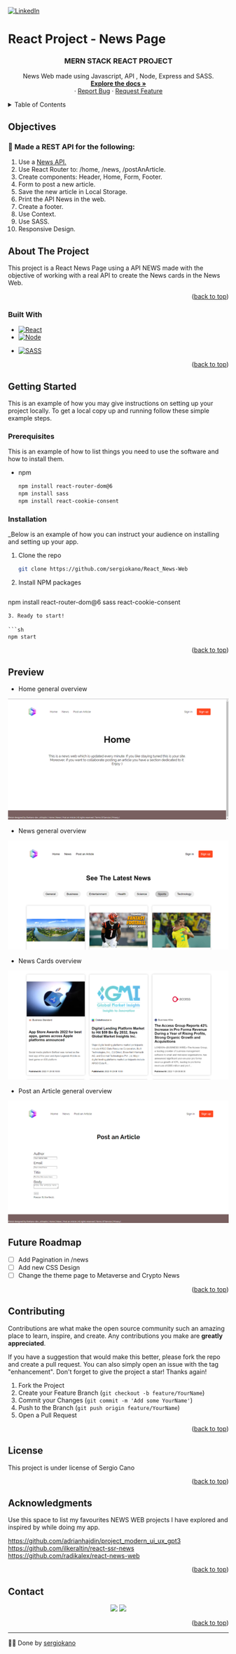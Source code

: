 [![LinkedIn][linkedin-shield]][linkedin-url]

# React Project - News Page

  <h3 align="center">MERN STACK REACT PROJECT</h3>

  <p align="center">
    News Web made using Javascript, API , Node, Express and SASS.
    <br />
    <a href="https://github.com/sergiokano/React_News-Web"><strong>Explore the docs »</strong></a>
    <br />
    ·
    <a href="https://github.com/sergiokano/React_News-Web/issues">Report Bug</a>
    ·
    <a href="https://github.com/sergiokano/React_News-Web/issues">Request Feature</a>
  </p>
</div>

<!-- TABLE OF CONTENTS -->
<details>
  <summary>Table of Contents</summary>
  <ol>
        <li><a href="#objectives">Objectives</a></li>
    <li>
      <a href="#about-the-project">About The Project</a>
      <ul>
         <li><a href="#built-with">Built With</a></li>
      </ul>   
    </li>
    <li>
      <a href="#getting-started">Getting Started</a>
      <ul>
        <li><a href="#prerequisites">Prerequisites</a></li>
        <li><a href="#installation">Installation</a></li>
      </ul>
    </li>
    <li><a href="#preview">Preview</a></li>
    <li><a href="#future-roadmap">Future Roadmap</a></li>
    <li><a href="#contributing">Contributing</a></li>
    <li><a href="#license">License</a></li>
    <li><a href="#acknowledgments">Acknowledgments</a></li>
    <li><a href="#contact">Contact</a></li>
  </ol>
</details>

<!-- ABOUT THE OBJECTIVES -->

## Objectives

### 🚧 Made a REST API for the following:

<objectives>
  <ol>
    <li>Use a <a href="https://newsapi.org/">News API.</a></li>
    <li>Use React Router to: /home, /news, /postAnArticle.</a></li>
    <li>Create components: Header, Home, Form, Footer.</a></li>
    <li>Form to post a new article.</a></li>
    <li>Save the new article in Local Storage.</a></li>
    <li>Print the API News in the web.</a></li>
    <li>Create a footer.</a></li>
    <li>Use Context.</a></li>
    <li>Use SASS.</a></li>
    <li>Responsive Design.</a></li>

  </ol>
</objectives>

<!-- ABOUT THE PROJECT -->

## About The Project

This project is a React News Page using a API NEWS made with the objective of working with a real API to create the News cards in the News Web.


<p align="right">(<a href="#readme-top">back to top</a>)</p>

### Built With

- [![React][React.js]][react-url]
- [![Node][node.js]][node.js-url]
* [![SASS][SASS]][SASS-url]

<p align="right">(<a href="#readme-top">back to top</a>)</p>

<!-- GETTING STARTED -->

## Getting Started

This is an example of how you may give instructions on setting up your project locally.
To get a local copy up and running follow these simple example steps.

### Prerequisites

This is an example of how to list things you need to use the software and how to install them.

- npm
  ```sh
  npm install react-router-dom@6
  npm install sass
  npm install react-cookie-consent
  ```

### Installation

\_Below is an example of how you can instruct your audience on installing and setting up your app.

1. Clone the repo

   ```sh
   git clone https://github.com/sergiokano/React_News-Web
   ```
2. Install NPM packages

   ```sh
 npm install react-router-dom@6 sass react-cookie-consent
   ```
3. Ready to start!

```sh
npm start
```

<p align="right">(<a href="#readme-top">back to top</a>)</p>

<!-- PREVIEW -->
## Preview 

- Home general overview

![foto](./src/assets/Home.png)

- News general overview

![foto](./src/assets/News.png)

- News Cards overview

![foto](./src/assets/NewsCard.png)


- Post an Article general overview

![foto](./src/assets/PostArticle.png)


<!-- FUTURE -->

## Future Roadmap

- [ ] Add Pagination in /news
- [ ] Add new CSS Design
- [ ] Change the theme page to Metaverse and Crypto News

<p align="right">(<a href="#readme-top">back to top</a>)</p>

<!-- CONTRIBUTING -->

## Contributing

Contributions are what make the open source community such an amazing place to learn, inspire, and create. Any contributions you make are **greatly appreciated**.

If you have a suggestion that would make this better, please fork the repo and create a pull request. You can also simply open an issue with the tag "enhancement".
Don't forget to give the project a star! Thanks again!

1. Fork the Project
2. Create your Feature Branch (`git checkout -b feature/YourName`)
3. Commit your Changes (`git commit -m 'Add some YourName'`)
4. Push to the Branch (`git push origin feature/YourName`)
5. Open a Pull Request

<p align="right">(<a href="#readme-top">back to top</a>)</p>

<!-- LICENSE -->

## License

This project is under license of Sergio Cano

<p align="right">(<a href="#readme-top">back to top</a>)</p>

<!-- ACKNOWLEDGMENTS -->

## Acknowledgments

Use this space to list my favourites NEWS WEB projects I have explored and inspired by while doing my app.

https://github.com/adrianhajdin/project_modern_ui_ux_gpt3
https://github.com/ilkeraltin/react-ssr-news
https://github.com/radikalex/react-news-web


<p align="right">(<a href="#readme-top">back to top</a>)</p>

<!-- CONTACT -->

## Contact

  <p align="center">
<a href = "mailto:sergiocano.design@gmail.com"><img src="https://img.shields.io/badge/-Gmail-%23333?style=for-the-badge&logo=gmail&logoColor=white" target="_blank"></a>
    <a href="https://www.linkedin.com/in/sergiocano-frontend-backend-mern/" target="_blank"><img src="https://img.shields.io/badge/-LinkedIn-%230077B5?style=for-the-badge&logo=linkedin&logoColor=white" target="_blank"></a> 
</p>

<p align="right">(<a href="#readme-top">back to top</a>)</p>

---

👨‍💻️ Done by [sergiokano](https://github.com/sergiokano)

<!-- MARKDOWN LINKS & IMAGES -->
<!-- https://www.markdownguide.org/basic-syntax/#reference-style-links -->

[linkedin-shield]: https://img.shields.io/badge/-LinkedIn-black.svg?style=for-the-badge&logo=linkedin&colorB=555
[linkedin-url]: https://linkedin.com/in/sergiocano-dev
[product-screenshot]: images/screenshot.png
[next.js]: https://img.shields.io/badge/next.js-000000?style=for-the-badge&logo=nextdotjs&logoColor=white
[next-url]: https://nextjs.org/
[react.js]: https://img.shields.io/badge/React-20232A?style=for-the-badge&logo=react&logoColor=61DAFB
[react-url]: https://reactjs.org/
[vue.js]: https://img.shields.io/badge/Vue.js-35495E?style=for-the-badge&logo=vuedotjs&logoColor=4FC08D
[vue-url]: https://vuejs.org/
[angular.io]: https://img.shields.io/badge/Angular-DD0031?style=for-the-badge&logo=angular&logoColor=white
[angular-url]: https://angular.io/
[jwt]: https://img.shields.io/badge/JWT-black?style=for-the-badge&logo=JSON%20web%20tokens
[jwt-url]: https://jwt.io/
[vercel]: https://img.shields.io/badge/vercel-%23000000.svg?style=for-the-badge&logo=vercel&logoColor=white
[vercel-url]: https://vercel.com/
[mongodb]: https://img.shields.io/badge/MongoDB-%234ea94b.svg?style=for-the-badge&logo=mongodb&logoColor=white
[mongodb-url]: https://www.mongodb.com/es
[express.js]: https://img.shields.io/badge/express.js-%23404d59.svg?style=for-the-badge&logo=express&logoColor=%2361DAFB
[express.js-url]: https://expressjs.com/
[node.js]: https://img.shields.io/badge/node.js-6DA55F?style=for-the-badge&logo=node.js&logoColor=white
[node.js-url]: https://nextjs.org/
[postman]: https://img.shields.io/badge/Postman-FF6C37?style=for-the-badge&logo=postman&logoColor=white
[postman-url]: https://www.postman.com/
[SASS]: https://img.shields.io/badge/SASS-pink?style=for-the-badge&logo=SASS&logoColor=white
[SASS-url]: https://sass-lang.com/
